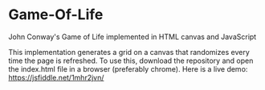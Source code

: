 # Game-Of-Life
John Conway's Game of Life implemented in HTML canvas and JavaScript

This implementation generates a grid on a canvas that randomizes every time the page is refreshed.
To use this, download the repository and open the index.html file in a browser (preferably chrome).
Here is a live demo: https://jsfiddle.net/1mhr2jvn/

